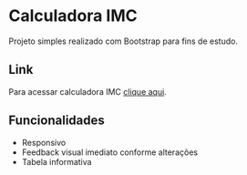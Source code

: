 # Calculadora IMC

Projeto simples realizado com Bootstrap para fins de estudo. 


## Link

Para acessar calculadora IMC [clique aqui](https://soarescrf.github.io/calculadora-imc/).


## Funcionalidades

- Responsivo
- Feedback visual imediato conforme alterações
- Tabela informativa
